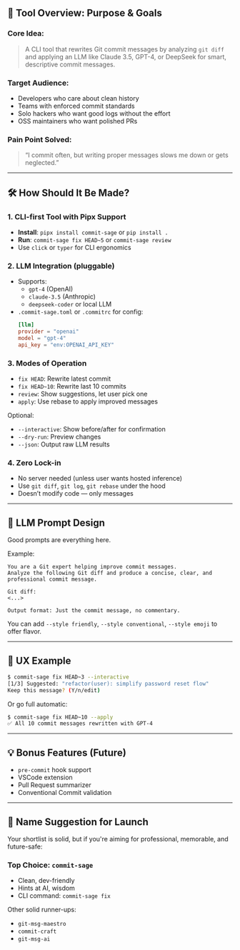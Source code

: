 ## 🎯 Tool Overview: Purpose & Goals

### Core Idea:
> A CLI tool that rewrites Git commit messages by analyzing `git diff` and applying an LLM like Claude 3.5, GPT-4, or DeepSeek for smart, descriptive commit messages.

### Target Audience:
- Developers who care about clean history
- Teams with enforced commit standards
- Solo hackers who want good logs without the effort
- OSS maintainers who want polished PRs

### Pain Point Solved:
> “I commit often, but writing proper messages slows me down or gets neglected.”

---

## 🛠️ How Should It Be Made?

### 1. **CLI-first Tool with Pipx Support**
- **Install**: `pipx install commit-sage` or `pip install .`
- **Run**: `commit-sage fix HEAD~5` or `commit-sage review`
- Use `click` or `typer` for CLI ergonomics

### 2. **LLM Integration (pluggable)**
- Supports:
  - `gpt-4` (OpenAI)
  - `claude-3.5` (Anthropic)
  - `deepseek-coder` or local LLM
- `.commit-sage.toml` or `.commitrc` for config:
  ```toml
  [llm]
  provider = "openai"
  model = "gpt-4"
  api_key = "env:OPENAI_API_KEY"
  ```

### 3. **Modes of Operation**
- `fix HEAD`: Rewrite latest commit
- `fix HEAD~10`: Rewrite last 10 commits
- `review`: Show suggestions, let user pick one
- `apply`: Use rebase to apply improved messages

Optional:
- `--interactive`: Show before/after for confirmation
- `--dry-run`: Preview changes
- `--json`: Output raw LLM results

### 4. **Zero Lock-in**
- No server needed (unless user wants hosted inference)
- Use `git diff`, `git log`, `git rebase` under the hood
- Doesn’t modify code — only messages

---

## 🧠 LLM Prompt Design

Good prompts are everything here.

Example:
```text
You are a Git expert helping improve commit messages.
Analyze the following Git diff and produce a concise, clear, and professional commit message.

Git diff:
<...>

Output format: Just the commit message, no commentary.
```

You can add `--style friendly`, `--style conventional`, `--style emoji` to offer flavor.

---

## 💬 UX Example

```bash
$ commit-sage fix HEAD~3 --interactive
[1/3] Suggested: "refactor(user): simplify password reset flow"
Keep this message? (Y/n/edit)
```

Or go full automatic:

```bash
$ commit-sage fix HEAD~10 --apply
✅ All 10 commit messages rewritten with GPT-4
```

---

## 💡 Bonus Features (Future)
- `pre-commit` hook support
- VSCode extension
- Pull Request summarizer
- Conventional Commit validation

---

## 🚀 Name Suggestion for Launch

Your shortlist is solid, but if you're aiming for professional, memorable, and future-safe:

### **Top Choice: `commit-sage`**
- Clean, dev-friendly
- Hints at AI, wisdom
- CLI command: `commit-sage fix`

Other solid runner-ups:
- `git-msg-maestro`
- `commit-craft`
- `git-msg-ai`

